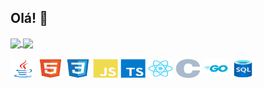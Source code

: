 ## Olá! 👋


  <a href="https://github.com/oEduardoCastro/github-readme-stats">
    <img height="200" align=center src="https://github-readme-stats.vercel.app/api?username=oEduardoCastro&show_icons=true&theme=aura_dark&include_all_commits=true&count_private=true&hide=contribs"/>
  </a>
  <a ref="https://github.com/oEduardoCastro/github-top-langs">
    <img height="200" align=center src="https://github-readme-stats.vercel.app/api/top-langs/?username=oEduardoCastro&layout=compact&langs_count=16&theme=aura_dark"/>
  </a>


<div style="display: inline_block"><br>
  <img align="center" alt="Java" height="30" width="40"  src="https://raw.githubusercontent.com/devicons/devicon/master/icons/java/java-original.svg" />
  <img align="center" alt="HTML" height="30" width="40" src="https://raw.githubusercontent.com/devicons/devicon/master/icons/html5/html5-original.svg">
  <img align="center" alt="CSS" height="30" width="40" src="https://raw.githubusercontent.com/devicons/devicon/master/icons/css3/css3-original.svg">
  <img align="center" alt="Js" height="30" width="40" src="https://raw.githubusercontent.com/devicons/devicon/master/icons/javascript/javascript-plain.svg">
  <img align="center" alt="Ts" height="30" width="40" src="https://raw.githubusercontent.com/devicons/devicon/master/icons/typescript/typescript-plain.svg">
  <img align="center" alt="React" height="30" width="40" src="https://raw.githubusercontent.com/devicons/devicon/master/icons/react/react-original.svg">
  <img align="center" alt="C" height="30" width="40" src="https://raw.githubusercontent.com/devicons/devicon/master/icons/c/c-original.svg">
  <img align="center" alt="Go" height="30" width="40" src="https://raw.githubusercontent.com/devicons/devicon/master/icons/go/go-original-wordmark.svg">
  <img align="center" alt="SQL" height="30" width="40" src="https://raw.githubusercontent.com/devicons/devicon/master/icons/azuresqldatabase/azuresqldatabase-original.svg">
</div>

##
